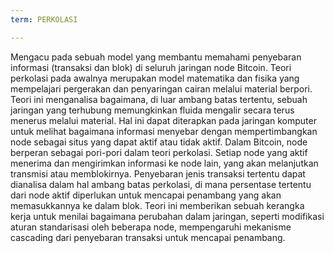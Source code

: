 ```yaml
---
term: PERKOLASI

---
```

Mengacu pada sebuah model yang membantu memahami penyebaran informasi (transaksi dan blok) di seluruh jaringan node Bitcoin. Teori perkolasi pada awalnya merupakan model matematika dan fisika yang mempelajari pergerakan dan penyaringan cairan melalui material berpori. Teori ini menganalisa bagaimana, di luar ambang batas tertentu, sebuah jaringan yang terhubung memungkinkan fluida mengalir secara terus menerus melalui material. Hal ini dapat diterapkan pada jaringan komputer untuk melihat bagaimana informasi menyebar dengan mempertimbangkan node sebagai situs yang dapat aktif atau tidak aktif. Dalam Bitcoin, node berperan sebagai pori-pori dalam teori perkolasi. Setiap node yang aktif menerima dan mengirimkan informasi ke node lain, yang akan melanjutkan transmisi atau memblokirnya. Penyebaran jenis transaksi tertentu dapat dianalisa dalam hal ambang batas perkolasi, di mana persentase tertentu dari node aktif diperlukan untuk mencapai penambang yang akan memasukkannya ke dalam blok. Teori ini memberikan sebuah kerangka kerja untuk menilai bagaimana perubahan dalam jaringan, seperti modifikasi aturan standarisasi oleh beberapa node, mempengaruhi mekanisme cascading dari penyebaran transaksi untuk mencapai penambang.